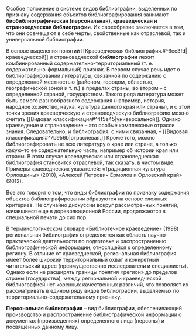 Особое положение в системе видов библиографии, выделенных по признаку содержания объектов библиографирования занимают **биобиблиографическая (персональная), краеведческая и страноведческая библиографии**. Их своеобразие заключается в том, что они совмещают в себе черты, свойственные как отраслевой, так и универсальной библиографии.

В основе выделения понятий [[Краеведческая библиография.#^6ee3fd|краеведческой]] и страноведческой **библиографии** лежит комбинированный содержательно-территориальный (т. е. содержательно-формальный) признак. В первом случае речь идет о библиографировании литературы, связанной по содержанию с определенной местностью (районом, городом, областью, географической зоной и т. п.) в пределах страны, во втором – с определенной страной, государством. Такого рода литература может быть самого разнообразного содержания (например, история, народное хозяйство, наука, культура данного края или страны), и с этой точки зрения краеведческую и страноведческую библиографию можно считать [[Видовая классификация#^4f5e45|универсальной]]. Однако краеведение и страноведение – это особые комплексные отрасли знания. Следовательно, и библиография, с ними связанная, – [[Видовая классификация#^7b956b|отраслевая.]] Кроме того, можно библиографировать не всю литературу о крае или стране, а только какую-то ее содержательную часть, например об истории края или страны. В этом случае краеведческая или страноведческая библиография становится отраслевой, так сказать, в чистом виде. Примеры краеведческих указателей: «Традиционная культура Орловщины» (2010), «Алексей Петрович Ермолов и Орловский край» (2012).

Все это говорит о том, что виды библиографии по признаку содержания объектов библиографирования образуются на основе сложных критериев. Не случайно дискуссии вокруг рассмотренных понятий, начавшиеся еще в дореволюционной России, продолжаются в специальной печати до сих пор.

В терминологическом словаре «Библиотечное краеведение» (1998) региональная библиография определяется как область научно-практической деятельности по подготовке и распространению библиографической информации, относящейся к определенному региону. В отличие от краеведческой, региональная библиография имеет более широкий территориальный охват и конкретный читательский адрес (преимущественно исследователи и специалисты). Однако если не расширять границы понятия «регион» до пределов страны (государства), между региональной и краеведческой библиографией нет коренных качественных различий, что позволяет их рассматривать в едином ряду видов библиографии, выделяемых по территориально-содержательному признаку.

**Персональная библиография** – вид библиографии, обеспечивающий производство и распространение библиографической информации о документах (произведениях) определенного лица (персоны) и посвященных данному лицу.